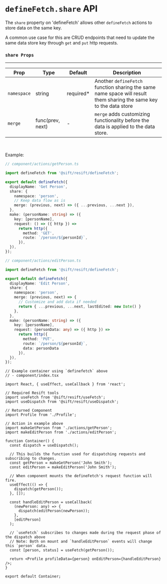 # `defineFetch.share` API

The `share` property on 'defineFetch' allows other `defineFetch` actions to store data on the same key.

A common use case for this are CRUD endpoints that need to update the same data store key through `get` and `put` http requests.

### `share Props`

---

| Prop        | Type             | Default    | Description                                                                                                        |
| ----------- | ---------------- | ---------- | ------------------------------------------------------------------------------------------------------------------ |
| `namespace` | string           | required\* | Another `defineFetch` function sharing the same name space will result them sharing the same key to the data store |
| `merge`     | func(prev, next) | -          | `merge` adds customizing functionality before the data is applied to the data store.                               |

&nbsp;

Example:

```ts
// component/actions/getPerson.ts

import defineFetch from '@sift/resift/defineFetch';

export default defineFetch({
  displayName: 'Get Person',
  share: {
    namespace: 'person',
    // Keep data flow as is
    merge: (previous, next) => ({ ...previous, ...next }),
  },
  make: (personName: string) => ({
    key: [personName],
    request: () => ({ http }) =>
      return http({
        method: 'GET',
        route: `/person/${personId}`,
      }),
  }),
});
```

```ts
// component/actions/editPerson.ts

import defineFetch from '@sift/resift/defineFetch';

export default defineFetch({
  displayName: 'Edit Person',
  share: {
    namespace: 'person',
    merge: (previous, next) => {
      // Customize and add data if needed
      return { ...previous, ...next, lastEdited: new Date() }
    },
  },
  make: (personName: string) => ({
    key: [personName],
    request: (personData: any) => ({ http }) =>
      return http({
        method: 'PUT',
        route: `/person/${personId}`,
        data: personData
      }),
  }),
});
```

```tsx
// Example container using `definefetch` above
// - component/index.tsx

import React, { useEffect, useCallback } from 'react';

// Required Resift tools
import useFetch from '@sift/resift/useFetch';
import useDispatch from '@sift/resift/useDispatch';

// Returned Component
import Profile from './Profile';

// Action in example above
import makeGetPerson from './actions/getPerson';
import makeEditPerson from './actions/editPerson';

function Container() {
  const dispatch = useDispatch();

  // This builds the function used for dispatching requests and subscribing to changes.
  const getPerson = makeGetPerson('John Smith');
  const editPerson = makeEditPerson('John Smith');

  // When component mounts the defineFetch's request function will fire.
  useEffect(() => {
    dispatch(getPerson());
  }, []);

  const handleEditPerson = useCallback(
    (newPerson: any) => {
      dispatch(editPerson(newPerson));
    },
    [editPerson]
  );

  // `useFetch` subscribes to changes made during the request phase of the dispatch above
  // Note: Both on mount and `handleEditPerson` events will change this `person` data.
  const [person, status] = useFetch(getPerson());

  return <Profile profileData={person} onEditPerson={handleEditPerson} />;
}

export default Container;
```
